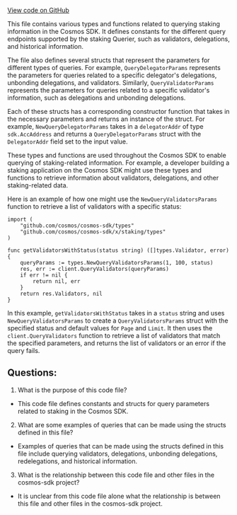 [View code on GitHub](https://github.com/cosmos/cosmos-sdk.git/x/staking/types/querier.go)

This file contains various types and functions related to querying staking information in the Cosmos SDK. It defines constants for the different query endpoints supported by the staking Querier, such as validators, delegations, and historical information. 

The file also defines several structs that represent the parameters for different types of queries. For example, `QueryDelegatorParams` represents the parameters for queries related to a specific delegator's delegations, unbonding delegations, and validators. Similarly, `QueryValidatorParams` represents the parameters for queries related to a specific validator's information, such as delegations and unbonding delegations. 

Each of these structs has a corresponding constructor function that takes in the necessary parameters and returns an instance of the struct. For example, `NewQueryDelegatorParams` takes in a `delegatorAddr` of type `sdk.AccAddress` and returns a `QueryDelegatorParams` struct with the `DelegatorAddr` field set to the input value. 

These types and functions are used throughout the Cosmos SDK to enable querying of staking-related information. For example, a developer building a staking application on the Cosmos SDK might use these types and functions to retrieve information about validators, delegations, and other staking-related data. 

Here is an example of how one might use the `NewQueryValidatorsParams` function to retrieve a list of validators with a specific status:

```
import (
    "github.com/cosmos/cosmos-sdk/types"
    "github.com/cosmos/cosmos-sdk/x/staking/types"
)

func getValidatorsWithStatus(status string) ([]types.Validator, error) {
    queryParams := types.NewQueryValidatorsParams(1, 100, status)
    res, err := client.QueryValidators(queryParams)
    if err != nil {
        return nil, err
    }
    return res.Validators, nil
}
```

In this example, `getValidatorsWithStatus` takes in a `status` string and uses `NewQueryValidatorsParams` to create a `QueryValidatorsParams` struct with the specified status and default values for `Page` and `Limit`. It then uses the `client.QueryValidators` function to retrieve a list of validators that match the specified parameters, and returns the list of validators or an error if the query fails.
## Questions: 
 1. What is the purpose of this code file?
- This code file defines constants and structs for query parameters related to staking in the Cosmos SDK.

2. What are some examples of queries that can be made using the structs defined in this file?
- Examples of queries that can be made using the structs defined in this file include querying validators, delegations, unbonding delegations, redelegations, and historical information.

3. What is the relationship between this code file and other files in the cosmos-sdk project?
- It is unclear from this code file alone what the relationship is between this file and other files in the cosmos-sdk project.